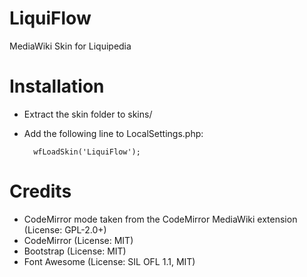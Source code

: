LiquiFlow
=========

MediaWiki Skin for Liquipedia

Installation
============
* Extract the skin folder to skins/
* Add the following line to LocalSettings.php:

        wfLoadSkin('LiquiFlow');
	
Credits
=======
* CodeMirror mode taken from the CodeMirror MediaWiki extension (License: GPL-2.0+)
* CodeMirror (License: MIT)
* Bootstrap (License: MIT)
* Font Awesome (License: SIL OFL 1.1, MIT)